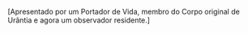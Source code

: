 ﻿[Apresentado por um Portador de Vida, membro do Corpo original de Urântia e agora um observador residente.]